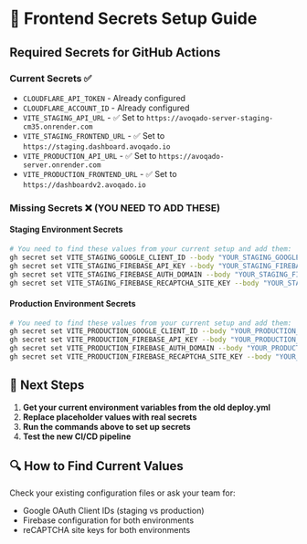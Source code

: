 # 🔐 Frontend Secrets Setup Guide

## Required Secrets for GitHub Actions

### Current Secrets ✅

- `CLOUDFLARE_API_TOKEN` - Already configured
- `CLOUDFLARE_ACCOUNT_ID` - Already configured
- `VITE_STAGING_API_URL` - ✅ Set to `https://avoqado-server-staging-cm35.onrender.com`
- `VITE_STAGING_FRONTEND_URL` - ✅ Set to `https://staging.dashboard.avoqado.io`
- `VITE_PRODUCTION_API_URL` - ✅ Set to `https://avoqado-server.onrender.com`
- `VITE_PRODUCTION_FRONTEND_URL` - ✅ Set to `https://dashboardv2.avoqado.io`

### Missing Secrets ❌ (YOU NEED TO ADD THESE)

#### Staging Environment Secrets

```bash
# You need to find these values from your current setup and add them:
gh secret set VITE_STAGING_GOOGLE_CLIENT_ID --body "YOUR_STAGING_GOOGLE_CLIENT_ID"
gh secret set VITE_STAGING_FIREBASE_API_KEY --body "YOUR_STAGING_FIREBASE_API_KEY"
gh secret set VITE_STAGING_FIREBASE_AUTH_DOMAIN --body "YOUR_STAGING_FIREBASE_AUTH_DOMAIN"
gh secret set VITE_STAGING_FIREBASE_RECAPTCHA_SITE_KEY --body "YOUR_STAGING_RECAPTCHA_SITE_KEY"
```

#### Production Environment Secrets

```bash
# You need to find these values from your current setup and add them:
gh secret set VITE_PRODUCTION_GOOGLE_CLIENT_ID --body "YOUR_PRODUCTION_GOOGLE_CLIENT_ID"
gh secret set VITE_PRODUCTION_FIREBASE_API_KEY --body "YOUR_PRODUCTION_FIREBASE_API_KEY"
gh secret set VITE_PRODUCTION_FIREBASE_AUTH_DOMAIN --body "YOUR_PRODUCTION_FIREBASE_AUTH_DOMAIN"
gh secret set VITE_PRODUCTION_FIREBASE_RECAPTCHA_SITE_KEY --body "YOUR_PRODUCTION_RECAPTCHA_SITE_KEY"
```

## 🎯 Next Steps

1. **Get your current environment variables from the old deploy.yml**
2. **Replace placeholder values with real secrets**
3. **Run the commands above to set up secrets**
4. **Test the new CI/CD pipeline**

## 🔍 How to Find Current Values

Check your existing configuration files or ask your team for:

- Google OAuth Client IDs (staging vs production)
- Firebase configuration for both environments
- reCAPTCHA site keys for both environments
